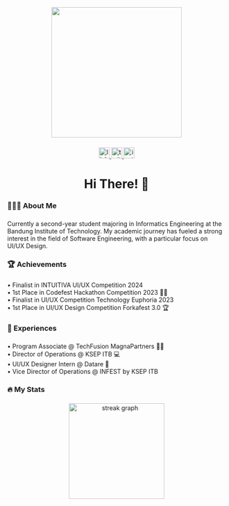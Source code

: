 <div align="center">
  <img height="300" src="https://i.pinimg.com/originals/8a/bc/28/8abc2816d74e32ee53c2f9e3807b19d6.gif"  />
</div>

###

<div align="center">
  <a href="linkedin.com/in/atqiyahaydar/" target="_blank">
    <img src="https://img.shields.io/static/v1?message=LinkedIn&logo=linkedin&label=&color=0077B5&logoColor=white&labelColor=&style=for-the-badge" height="25" alt="linkedin logo"  />
  </a>
  <a href="https://x.com/atqiyahaydar" target="_blank">
    <img src="https://img.shields.io/static/v1?message=Twitter&logo=twitter&label=&color=1DA1F2&logoColor=white&labelColor=&style=for-the-badge" height="25" alt="twitter logo"  />
  </a>
  <a href="https://www.instagram.com/atqiyahaydar/" target="_blank">
    <img src="https://img.shields.io/static/v1?message=Instagram&logo=instagram&label=&color=E4405F&logoColor=white&labelColor=&style=for-the-badge" height="25" alt="instagram logo"  />
  </a>
</div>

###

<h1 align="center">Hi There! 👋</h1>

###

<h3 align="left">🧑🏻‍💻  About Me</h3>

###

<p align="left">Currently a second-year student majoring in Informatics Engineering at the Bandung Institute of Technology. My academic journey has fueled a strong interest in the field of Software Engineering, with a particular focus on UI/UX Design.</p>

###

<h3 align="left">🏆 Achievements</h3>

###

<p align="left">• Finalist in INTUITIVA UI/UX Competition 2024<br>• 1st Place in Codefest Hackathon Competition 2023 👨‍💻<br>• Finalist in UI/UX Competition Technology Euphoria 2023<br>• 1st Place in UI/UX Design Competition Forkafest 3.0 🏆</p>

###

<h3 align="left">💼 Experiences</h3>

###

<p align="left">• Program Associate @ TechFusion MagnaPartners 👨‍💻 <br>• Director of Operations @ KSEP ITB 💻<br>• UI/UX Designer Intern @ Datare 🏥<br>• Vice Director of Operations @ INFEST by KSEP ITB</p>

###

<h3 align="left">🔥   My Stats</h3>

###

<div align="center">
  <img src="https://streak-stats.demolab.com?user=AtqiyaHaydar&locale=en&mode=daily&theme=dark&hide_border=false&border_radius=5&order=3" height="220" alt="streak graph"  />
</div>

###
